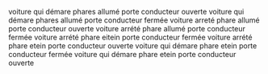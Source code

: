 voiture qui démare phares allumé porte conducteur ouverte
voiture qui démare phares allumé porte conducteur fermée
voiture arreté phare allumé porte conducteur ouverte 
voiture arrété phare allumé porte  conducteur fermée
voiture arrété phare eitein porte  conducteur fermée
voiture arrété phare etein porte conducteur ouverte
voiture qui démare phare etein porte conducteur fermée
voiture qui démare phare etein porte conducteur ouverte
